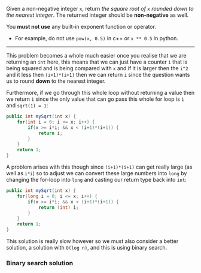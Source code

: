 Given a non-negative integer `x`, return _the square root of_ `x` _rounded down to the nearest integer_. The returned integer should be **non-negative** as well.

You **must not use** any built-in exponent function or operator.

- For example, do not use `pow(x, 0.5)` in c++ or `x ** 0.5` in python.
***
This problem becomes a whole much easier once you realise that we are returning an `int` here, this means that we can just have a counter `i` that is being squared and is being compared with `x` and if it is larger then the `i^2` and it less then `(i+1)*(i+1)` then we can return `i` since the question wants us to round **down** to the nearest integer.

Furthermore, if we go through this whole loop without returning a value then we return `1` since the only value that can go pass this whole for loop is `1` and `sqrt(1) = 1`:
```java
public int mySqrt(int x) {
	for(int i = 0; i <= x; i++) {
		if(x >= i*i; && x < (i+1)*(i+1)) {
			return i;
		}
	}
	return 1;
}
```

A problem arises with this though since `(i+1)*(i+1)` can get really large (as well as `i*i`) so to adjust we can convert these large numbers into `long` by changing the for-loop into `long` and casting our return type back into `int`:
```java
public int mySqrt(int x) {
	for(long i = 0; i <= x; i++) {
		if(x >= i*i; && x < (i+1)*(i+1)) {
			return (int) i;
		}
	}
	return 1;
}
```
This solution is really slow however so we must also consider a better solution, a solution with `O(log n)`, and this is using binary search.
### Binary search solution
